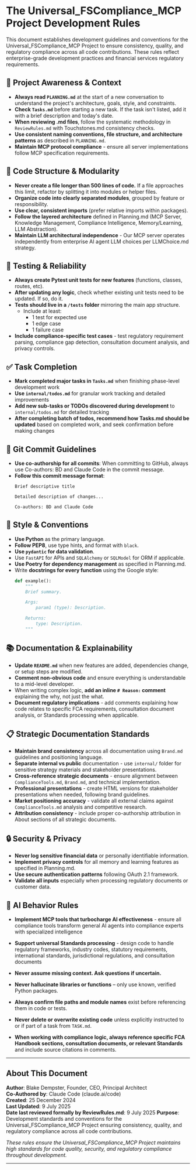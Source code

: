 # The Universal_FSCompliance_MCP Project Development Rules

This document establishes development guidelines and conventions for the Universal_FSCompliance_MCP Project to ensure consistency, quality, and regulatory compliance across all code contributions. These rules reflect enterprise-grade development practices and financial services regulatory requirements.

## 🔄 Project Awareness & Context

- **Always read `PLANNING.md`** at the start of a new conversation to understand the project's architecture, goals, style, and constraints.
- **Check `Tasks.md`** before starting a new task. If the task isn't listed, add it with a brief description and today's date.
- **When reviewing .md files**, follow the systematic methodology in `ReviewRules.md` with Touchstones.md consistency checks.
- **Use consistent naming conventions, file structure, and architecture patterns** as described in `PLANNING.md`.
- **Maintain MCP protocol compliance** - ensure all server implementations follow MCP specification requirements.

## 🧱 Code Structure & Modularity

- **Never create a file longer than 500 lines of code.** If a file approaches this limit, refactor by splitting it into modules or helper files.
- **Organize code into clearly separated modules**, grouped by feature or responsibility.
- **Use clear, consistent imports** (prefer relative imports within packages).
- **Follow the layered architecture** defined in Planning.md (MCP Server, Knowledge Management, Compliance Intelligence, Memory/Learning, LLM Abstraction).
- **Maintain LLM architectural independence** - Our MCP server operates independently from enterprise AI agent LLM choices per LLMChoice.md strategy.

## 🧪 Testing & Reliability

- **Always create Pytest unit tests for new features** (functions, classes, routes, etc).
- **After updating any logic**, check whether existing unit tests need to be updated. If so, do it.
- **Tests should live in a `/tests` folder** mirroring the main app structure.
  - Include at least:
    - 1 test for expected use
    - 1 edge case
    - 1 failure case
- **Include compliance-specific test cases** - test regulatory requirement parsing, compliance gap detection, consultation document analysis, and privacy controls.

## ✅ Task Completion

- **Mark completed major tasks in `Tasks.md`** when finishing phase-level development work
- **Use `internal/todos.md`** for granular work tracking and detailed improvements  
- **Add new sub-tasks or TODOs discovered during development** to `internal/todos.md` for detailed tracking
- **After completing batch of todos, recommend how Tasks.md should be updated** based on completed work, and seek confirmation before making changes

## 📝 Git Commit Guidelines

- **Use co-authorship for all commits**: When committing to GitHub, always use Co-authors: BD and Claude Code in the commit message.
- **Follow this commit message format**:
  ```
  Brief descriptive title
  
  Detailed description of changes...
  
  Co-authors: BD and Claude Code
  ```

## 📎 Style & Conventions

- **Use Python** as the primary language.
- **Follow PEP8**, use type hints, and format with `black`.
- **Use `pydantic` for data validation**.
- Use `FastAPI` for APIs and `SQLAlchemy` or `SQLModel` for ORM if applicable.
- **Use Poetry for dependency management** as specified in Planning.md.
- Write **docstrings for every function** using the Google style:
  ```python
  def example():
      """
      Brief summary.

      Args:
          param1 (type): Description.

      Returns:
          type: Description.
      """
  ```

## 📚 Documentation & Explainability

- **Update `README.md`** when new features are added, dependencies change, or setup steps are modified.
- **Comment non-obvious code** and ensure everything is understandable to a mid-level developer.
- When writing complex logic, **add an inline `# Reason:` comment** explaining the why, not just the what.
- **Document regulatory implications** - add comments explaining how code relates to specific FCA requirements, consultation document analysis, or Standards processing when applicable.

## 📋 Strategic Documentation Standards

- **Maintain brand consistency** across all documentation using `Brand.md` guidelines and positioning language.
- **Separate internal vs public** documentation - use `internal/` folder for sensitive strategy materials and stakeholder presentations.
- **Cross-reference strategic documents** - ensure alignment between `ComplianceTools.md`, `Brand.md`, and technical implementation.
- **Professional presentations** - create HTML versions for stakeholder presentations when needed, following brand guidelines.
- **Market positioning accuracy** - validate all external claims against `ComplianceTools.md` analysis and competitive research.
- **Attribution consistency** - include proper co-authorship attribution in About sections of all strategic documents.

## 🔒 Security & Privacy

- **Never log sensitive financial data** or personally identifiable information.
- **Implement privacy controls** for all memory and learning features as specified in Planning.md.
- **Use secure authentication patterns** following OAuth 2.1 framework.
- **Validate all inputs** especially when processing regulatory documents or customer data.

## 🤖 AI Behavior Rules

- **Implement MCP tools that turbocharge AI effectiveness** - ensure all compliance tools transform general AI agents into compliance experts with specialized intelligence
- **Support universal Standards processing** - design code to handle regulatory frameworks, industry codes, statutory requirements, international standards, jurisdictional regulations, and consultation documents

- **Never assume missing context. Ask questions if uncertain.**
- **Never hallucinate libraries or functions** – only use known, verified Python packages.
- **Always confirm file paths and module names** exist before referencing them in code or tests.
- **Never delete or overwrite existing code** unless explicitly instructed to or if part of a task from `TASK.md`.
- **When working with compliance logic, always reference specific FCA Handbook sections, consultation documents, or relevant Standards** and include source citations in comments.

---

## About This Document

**Author**: Blake Dempster, Founder, CEO, Principal Architect  
**Co-Authored by**: Claude Code (claude.ai/code)  
**Created**: 25 December 2024  
**Last Updated**: 9 July 2025  
**Date last reviewed formally by ReviewRules.md**: 9 July 2025
**Purpose**: Development standards and conventions for the Universal_FSCompliance_MCP Project ensuring consistency, quality, and regulatory compliance across all code contributions.

*These rules ensure the Universal_FSCompliance_MCP Project maintains high standards for code quality, security, and regulatory compliance throughout development.*

---